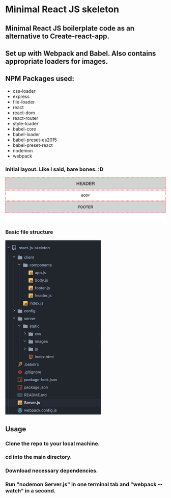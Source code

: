 # Minimal React JS skeleton

## Minimal React JS boilerplate code as an alternative to Create-react-app.

## Set up with Webpack and Babel. Also contains appropriate loaders for images.


## NPM Packages used:

- css-loader
- express
- file-loader
- react
- react-dom
- react-router
- style-loader
- babel-core
- babel-loader
- babel-preset-es2015
- babel-preset-react
- nodemon
- webpack


### Initial layout. Like I said, bare bones. :D

![alt text](screenshots/layout.png)

### Basic file structure

![alt text](screenshots/file-structure.png)


## Usage
### Clone the repo to your local machine.
### cd into the main directory.
### Download necessary dependencies.
### Run "nodemon Server.js" in one terminal tab and "webpack --watch" in a second.
